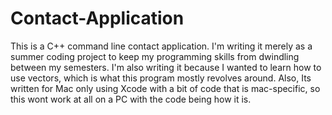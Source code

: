 # Contact-Application
This is a C++ command line contact application.
I'm writing it merely as a summer coding project to keep my programming skills from dwindling between my semesters.
I'm also writing it because I wanted to learn how to use vectors, which is what this program mostly revolves around.
Also, Its written for Mac only using Xcode with a bit of code that is mac-specific,
so this wont work at all on a PC with the code being how it is.
